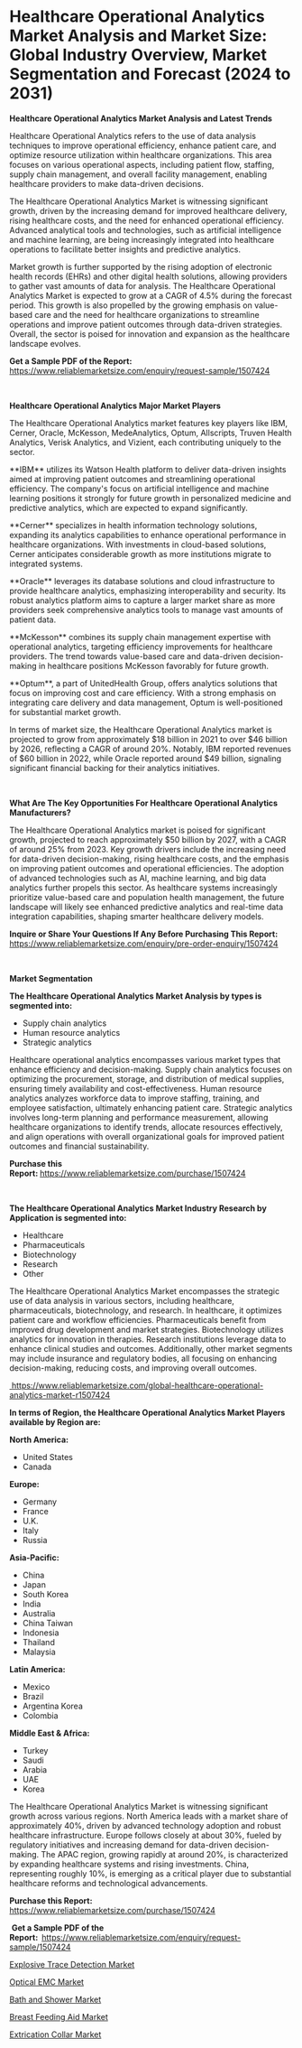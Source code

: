 <p><h1>Healthcare Operational Analytics Market Analysis and Market Size: Global Industry Overview, Market Segmentation and Forecast (2024 to 2031)</h1></p><p><strong>Healthcare Operational Analytics Market Analysis and Latest Trends</strong></p>
<p><p>Healthcare Operational Analytics refers to the use of data analysis techniques to improve operational efficiency, enhance patient care, and optimize resource utilization within healthcare organizations. This area focuses on various operational aspects, including patient flow, staffing, supply chain management, and overall facility management, enabling healthcare providers to make data-driven decisions.</p><p>The Healthcare Operational Analytics Market is witnessing significant growth, driven by the increasing demand for improved healthcare delivery, rising healthcare costs, and the need for enhanced operational efficiency. Advanced analytical tools and technologies, such as artificial intelligence and machine learning, are being increasingly integrated into healthcare operations to facilitate better insights and predictive analytics.</p><p>Market growth is further supported by the rising adoption of electronic health records (EHRs) and other digital health solutions, allowing providers to gather vast amounts of data for analysis. The Healthcare Operational Analytics Market is expected to grow at a CAGR of 4.5% during the forecast period. This growth is also propelled by the growing emphasis on value-based care and the need for healthcare organizations to streamline operations and improve patient outcomes through data-driven strategies. Overall, the sector is poised for innovation and expansion as the healthcare landscape evolves.</p></p>
<p><strong>Get a Sample PDF of the Report:&nbsp;</strong> <a href="https://www.reliablemarketsize.com/enquiry/request-sample/1507424">https://www.reliablemarketsize.com/enquiry/request-sample/1507424</a></p>
<p>&nbsp;</p>
<p><strong>Healthcare Operational Analytics Major Market Players</strong></p>
<p><p>The Healthcare Operational Analytics market features key players like IBM, Cerner, Oracle, McKesson, MedeAnalytics, Optum, Allscripts, Truven Health Analytics, Verisk Analytics, and Vizient, each contributing uniquely to the sector. </p><p>**IBM** utilizes its Watson Health platform to deliver data-driven insights aimed at improving patient outcomes and streamlining operational efficiency. The company's focus on artificial intelligence and machine learning positions it strongly for future growth in personalized medicine and predictive analytics, which are expected to expand significantly.</p><p>**Cerner** specializes in health information technology solutions, expanding its analytics capabilities to enhance operational performance in healthcare organizations. With investments in cloud-based solutions, Cerner anticipates considerable growth as more institutions migrate to integrated systems. </p><p>**Oracle** leverages its database solutions and cloud infrastructure to provide healthcare analytics, emphasizing interoperability and security. Its robust analytics platform aims to capture a larger market share as more providers seek comprehensive analytics tools to manage vast amounts of patient data.</p><p>**McKesson** combines its supply chain management expertise with operational analytics, targeting efficiency improvements for healthcare providers. The trend towards value-based care and data-driven decision-making in healthcare positions McKesson favorably for future growth.</p><p>**Optum**, a part of UnitedHealth Group, offers analytics solutions that focus on improving cost and care efficiency. With a strong emphasis on integrating care delivery and data management, Optum is well-positioned for substantial market growth.</p><p>In terms of market size, the Healthcare Operational Analytics market is projected to grow from approximately $18 billion in 2021 to over $46 billion by 2026, reflecting a CAGR of around 20%. Notably, IBM reported revenues of $60 billion in 2022, while Oracle reported around $49 billion, signaling significant financial backing for their analytics initiatives.</p></p>
<p>&nbsp;</p>
<p><strong>What Are The Key Opportunities For Healthcare Operational Analytics Manufacturers?</strong></p>
<p><p>The Healthcare Operational Analytics market is poised for significant growth, projected to reach approximately $50 billion by 2027, with a CAGR of around 25% from 2023. Key growth drivers include the increasing need for data-driven decision-making, rising healthcare costs, and the emphasis on improving patient outcomes and operational efficiencies. The adoption of advanced technologies such as AI, machine learning, and big data analytics further propels this sector. As healthcare systems increasingly prioritize value-based care and population health management, the future landscape will likely see enhanced predictive analytics and real-time data integration capabilities, shaping smarter healthcare delivery models.</p></p>
<p><strong>Inquire or Share Your Questions If Any Before Purchasing This Report:</strong> <a href="https://www.reliablemarketsize.com/enquiry/pre-order-enquiry/1507424">https://www.reliablemarketsize.com/enquiry/pre-order-enquiry/1507424</a></p>
<p>&nbsp;</p>
<p><strong>Market Segmentation</strong></p>
<p><strong>The Healthcare Operational Analytics Market Analysis by types is segmented into:</strong></p>
<p><ul><li>Supply chain analytics</li><li>Human resource analytics</li><li>Strategic analytics</li></ul></p>
<p><p>Healthcare operational analytics encompasses various market types that enhance efficiency and decision-making. Supply chain analytics focuses on optimizing the procurement, storage, and distribution of medical supplies, ensuring timely availability and cost-effectiveness. Human resource analytics analyzes workforce data to improve staffing, training, and employee satisfaction, ultimately enhancing patient care. Strategic analytics involves long-term planning and performance measurement, allowing healthcare organizations to identify trends, allocate resources effectively, and align operations with overall organizational goals for improved patient outcomes and financial sustainability.</p></p>
<p><strong>Purchase this Report:&nbsp;</strong><a href="https://www.reliablemarketsize.com/purchase/1507424">https://www.reliablemarketsize.com/purchase/1507424</a></p>
<p>&nbsp;</p>
<p><strong>The Healthcare Operational Analytics Market Industry Research by Application is segmented into:</strong></p>
<p><ul><li>Healthcare</li><li>Pharmaceuticals</li><li>Biotechnology</li><li>Research</li><li>Other</li></ul></p>
<p><p>The Healthcare Operational Analytics Market encompasses the strategic use of data analysis in various sectors, including healthcare, pharmaceuticals, biotechnology, and research. In healthcare, it optimizes patient care and workflow efficiencies. Pharmaceuticals benefit from improved drug development and market strategies. Biotechnology utilizes analytics for innovation in therapies. Research institutions leverage data to enhance clinical studies and outcomes. Additionally, other market segments may include insurance and regulatory bodies, all focusing on enhancing decision-making, reducing costs, and improving overall outcomes.</p></p>
<p><a href="https://www.reliablemarketsize.com/global-healthcare-operational-analytics-market-r1507424">&nbsp;https://www.reliablemarketsize.com/global-healthcare-operational-analytics-market-r1507424</a></p>
<p><strong>In terms of Region, the Healthcare Operational Analytics Market Players available by Region are:</strong></p>
<p>
    <p> <strong> North America: </strong>
        <ul>
            <li>United States</li>
            <li>Canada</li>
        </ul>
        </p> 
    <p> <strong> Europe: </strong>
        <ul>
            <li>Germany</li>
            <li>France</li>
            <li>U.K.</li>
            <li>Italy</li>
            <li>Russia</li>
        </ul>
        </p> 
    <p> <strong> Asia-Pacific: </strong>
        <ul>
            <li>China</li>
            <li>Japan</li>
            <li>South Korea</li>
            <li>India</li>
            <li>Australia</li>
            <li>China Taiwan</li>
            <li>Indonesia</li>
            <li>Thailand</li>
            <li>Malaysia</li>
        </ul>
        </p> 
    <p> <strong> Latin America: </strong>
        <ul>
            <li>Mexico</li>
            <li>Brazil</li>
            <li>Argentina Korea</li>
            <li>Colombia</li>
        </ul>
        </p> 
    <p> <strong> Middle East & Africa: </strong>
        <ul>
            <li>Turkey</li>
            <li>Saudi</li>
            <li>Arabia</li>
            <li>UAE</li>
            <li>Korea</li>
        </ul>
    </p>
    </p>
<p><p>The Healthcare Operational Analytics Market is witnessing significant growth across various regions. North America leads with a market share of approximately 40%, driven by advanced technology adoption and robust healthcare infrastructure. Europe follows closely at about 30%, fueled by regulatory initiatives and increasing demand for data-driven decision-making. The APAC region, growing rapidly at around 20%, is characterized by expanding healthcare systems and rising investments. China, representing roughly 10%, is emerging as a critical player due to substantial healthcare reforms and technological advancements.</p></p>
<p><strong>Purchase this Report: </strong><a href="https://www.reliablemarketsize.com/purchase/1507424">https://www.reliablemarketsize.com/purchase/1507424</a></p>
<p>&nbsp;<strong>Get a Sample PDF of the Report:&nbsp;&nbsp;</strong><a href="https://www.reliablemarketsize.com/enquiry/request-sample/1507424">https://www.reliablemarketsize.com/enquiry/request-sample/1507424</a></p>
<p><strong></strong></p>
<p><p><a href="https://www.linkedin.com/pulse/explosive-trace-detection-market-size-growing-cagr-66-report-2g9hf?trackingId=lDuaYAVgQ5yCJX7LibMUNw%3D%3D">Explosive Trace Detection Market</a></p><p><a href="https://medium.com/@kimberlymgraha/global-optical-emc-market-sector-types-applications-market-player-strategies-regional-growth-b25ea7f4cc91?postPublishedType=repub">Optical EMC Market</a></p><p><a href="https://issuu.com/reportprime-2/docs/bath-and-shower-market-size-2030.pp_338c8d875e9317">Bath and Shower Market</a></p><p><a href="https://issuu.com/reportprime-2/docs/breast-feeding-aid-market-size-2030_23dc10b786c9e2">Breast Feeding Aid Market</a></p><p><a href="https://www.linkedin.com/pulse/extrication-collar-market-outlook-complete-industry-analysis-3h93e?trackingId=WKeL0QLjQKqZobF1m26EvA%3D%3D">Extrication Collar Market</a></p></p>